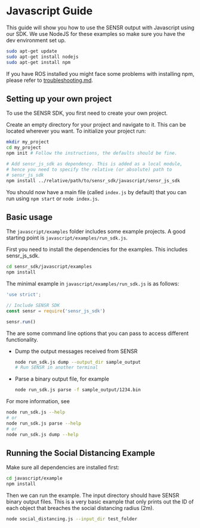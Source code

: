 # Javascript Guide

This guide will show you how to use the SENSR output with Javascript using our SDK. 
We use NodeJS for these examples so make sure you have the dev environment set up.

```bash
sudo apt-get update
sudo apt-get install nodejs
sudo apt-get install npm
```
If you have ROS installed you might face some problems with installing npm, please refer to [troubleshooting.md](./troubleshooting.md).

## Setting up your own project
To use the SENSR SDK, you first need to create your own project. 

Create an empty directory for your project and navigate to it. This can be located wherever you want. To initialize your project run:
```bash 
mkdir my_project
cd my_project
npm init # Follow the instructions, the defaults should be fine.

# Add sensr_js_sdk as dependency. This is added as a local module,
# hence you need to specify the relative (or absolute) path to 
# sensr_js_sdk
npm install ../relative/path/to/sensr_sdk/javascript/sensr_js_sdk 
```
You should now have a main file (called `index.js` by default) that you can run using `npm start` or `node index.js`. 

## Basic usage
The  `javascript/examples` folder includes some example projects. A good starting point is `javascript/examples/run_sdk.js`.

First you need to install the dependencies for the examples. This includes sensr_js_sdk.
```bash
cd sensr_sdk/javascript/examples
npm install 
```

The minimal example in `javascript/examples/run_sdk.js` is as follows:
```javascript
'use strict';

// Include SENSR SDK
const sensr = require('sensr_js_sdk')

sensr.run()
```

The are some command line options that you can pass to access different functionality.
- Dump the output messages received from SENSR
  ```bash
  node run_sdk.js dump --output_dir sample_output
  # Run SENSR in another terminal
  ```

- Parse a binary output file, for example
  ```bash
  node run_sdk.js parse -f sample_output/1234.bin
  ```

For more information, see
```bash
node run_sdk.js --help
# or
node run_sdk.js parse --help
# or
node run_sdk.js dump --help
```





## Running the Social Distancing Example 
Make sure all dependencies are installed first:

```bash
cd javascript/example
npm install
```

Then we can run the example. The input directory should have SENSR binary output files.
This is a very basic example that only prints out the ID of each object that breaches the social distancing radius (2m).
```bash
node social_distancing.js --input_dir test_folder
```